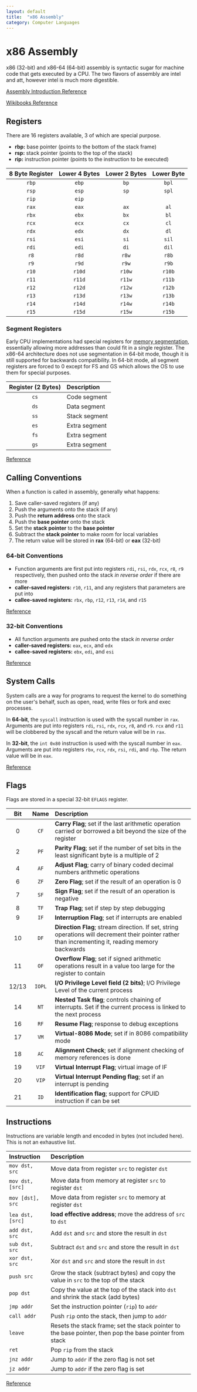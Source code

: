 ```yaml
---
layout: default
title:  "x86 Assembly"
category: Computer Languages
---
```


# x86 Assembly
x86 (32-bit) and x86-64 (64-bit) assembly is syntactic sugar for
machine code that gets executed by a CPU. The two flavors of assembly
are intel and att, however intel is much more digestible.

[Assembly Introduction Reference](https://guyinatuxedo.github.io/01-intro_assembly/assembly/index.html)

[Wikibooks Reference](https://en.wikibooks.org/wiki/X86_Assembly/X86_Architecture)

## Registers
There are 16 registers available, 3 of which are special purpose.

* **rbp:** base pointer (points to the bottom of the stack frame)
* **rsp:** stack pointer (points to the top of the stack)
* **rip:** instruction pointer (points to the instruction to be executed)

| 8 Byte Register | Lower 4 Bytes | Lower 2 Bytes | Lower Byte |
|:---------------:|:-------------:|:-------------:|:----------:|
|  `rbp`          |    `ebp`      |    `bp`       |    `bpl`   |
|  `rsp`          |    `esp`      |    `sp`       |    `spl`   |
|  `rip`          |    `eip`      |               |            |
|  `rax`          |    `eax`      |    `ax`       |    `al`    |
|  `rbx`          |    `ebx`      |    `bx`       |    `bl`    |
|  `rcx`          |    `ecx`      |    `cx`       |    `cl`    |
|  `rdx`          |    `edx`      |    `dx`       |    `dl`    |
|  `rsi`          |    `esi`      |    `si`       |    `sil`   |
|  `rdi`          |    `edi`      |    `di`       |    `dil`   |
|  `r8`           |    `r8d`      |    `r8w`      |    `r8b`   |
|  `r9`           |    `r9d`      |    `r9w`      |    `r9b`   |
|  `r10`          |    `r10d`     |    `r10w`     |    `r10b`  |
|  `r11`          |    `r11d`     |    `r11w`     |    `r11b`  |
|  `r12`          |    `r12d`     |    `r12w`     |    `r12b`  |
|  `r13`          |    `r13d`     |    `r13w`     |    `r13b`  |
|  `r14`          |    `r14d`     |    `r14w`     |    `r14b`  |
|  `r15`          |    `r15d`     |    `r15w`     |    `r15b`  |

### Segment Registers
Early CPU implementations had special registers for [memory
segmentation](https://en.wikipedia.org/wiki/Memory_segmentation),
essentially allowing more addresses than could fit in a single register.
The x86-64 architecture does not use segmentation in 64-bit mode, though
it is still supported for backwards compatibility. In 64-bit mode, all
segment registers are forced to 0 except for FS and GS which allows the
OS to use them for special purposes.

| Register (2 Bytes) | Description |
|:------------------:|:----------- |
| `cs`               | Code segment |
| `ds`               | Data segment |
| `ss`               | Stack segment |
| `es`               | Extra segment |
| `fs`               | Extra segment |
| `gs`               | Extra segment |

[Reference](https://en.wikipedia.org/wiki/X86_memory_segmentation)

## Calling Conventions
When a function is called in assembly, generally what happens:

1. Save caller-saved registers (if any)
1. Push the arguments onto the stack (if any)
1. Push the **return address** onto the stack
1. Push the **base pointer** onto the stack
1. Set the **stack pointer** to the **base pointer**
1. Subtract the **stack pointer** to make room for local variables
1. The return value will be stored in **rax** (64-bit) or **eax** (32-bit)

### 64-bit Conventions
* Function arguments are first put into registers `rdi`, `rsi`, `rdx`,
  `rcx`, `r8`, `r9` respectively, then pushed onto the stack *in reverse
  order* if there are more
* **caller-saved registers:** `r10`, `r11`, and any registers that
  parameters are put into
* **callee-saved registers:** `rbx`, `rbp`, `r12`, `r13`, `r14`, and `r15`

[Reference](https://aaronbloomfield.github.io/pdr/book/x86-64bit-ccc-chapter.pdf)

### 32-bit Conventions
* All function arguments are pushed onto the stack *in reverse order*
* **caller-saved registers:** `eax`, `ecx`, and `edx`
* **callee-saved registers:** `ebx`, `edi`, and `esi`

[Reference](https://aaronbloomfield.github.io/pdr/book/x86-32bit-ccc-chapter.pdf)

## System Calls
System calls are a way for programs to request the kernel to do something
on the user's behalf, such as open, read, write files or fork and exec
processes.

In **64-bit**, the `syscall` instruction is used with the syscall number in
`rax`. Arguments are put into registers `rdi`, `rsi`, `rdx`, `rcx`,
`r8`, and `r9`. `rcx` and `r11` will be clobbered by the syscall and
the return value will be in `rax`.

In **32-bit**, the `int 0x80` instruction is used with the syscall number
in `eax`. Arguments are put into registers `rbx`, `rcx`, `rdx`, `rsi`,
`rdi`, and `rbp`. The return value will be in `eax`.

[Reference](https://blog.packagecloud.io/eng/2016/04/05/the-definitive-guide-to-linux-system-calls/)

## Flags
Flags are stored in a special 32-bit `EFLAGS` register.

| Bit | Name | Description |
|:---:|:----:|:------------|
| 0   | `CF` | **Carry Flag**; set if the last arithmetic operation carried or borrowed a bit beyond the size of the register |
| 2   | `PF` | **Parity Flag**; set if the number of set bits in the least significant byte is a multiple of 2 |
| 4   | `AF` | **Adjust Flag**; carry of binary coded decimal numbers arithmetic operations |
| 6   | `ZF` | **Zero Flag**; set if the result of an operation is 0 |
| 7   | `SF` | **Sign Flag**; set if the result of an operation is negative |
| 8   | `TF` | **Trap Flag**; set if step by step debugging |
| 9   | `IF` | **Interruption Flag**; set if interrupts are enabled |
| 10  | `DF` | **Direction Flag**; stream direction. If set, string operations will decrement their pointer rather than incrementing it, reading memory backwards |
| 11  | `OF` | **Overflow Flag**; set if signed arithmetic operations result in a value too large for the register to contain |
| 12/13 | `IOPL` | **I/O Privilege Level field (2 bits)**; I/O Privilege Level of the current process |
| 14  | `NT` | **Nested Task flag**; controls chaining of interrupts. Set if the current process is linked to the next process |
| 16  | `RF` | **Resume Flag**; response to debug exceptions |
| 17  | `VM` | **Virtual-8086 Mode**; set if in 8086 compatibility mode |
| 18  | `AC` | **Alignment Check**; set if alignment checking of memory references is done |
| 19  | `VIF`| **Virtual Interrupt Flag**; virtual image of IF |
| 20  | `VIP`| **Virtual Interrupt Pending flag**; set if an interrupt is pending |
| 21  | `ID` | **Identification flag**; support for CPUID instruction if can be set |


## Instructions
Instructions are variable length and encoded in bytes (not included here). This is not an exhaustive list.

| Instruction | Description |
|:----------- |:----------- |
| `mov dst, src` | Move data from register `src` to register `dst` |
| `mov dst, [src]` | Move data from memory at register `src` to register `dst` |
| `mov [dst], src` | Move data from register `src` to memory at register `dst` |
| `lea dst, [src]` | **load effective address**; move the address of `src` to `dst` |
| `add dst, src` | Add `dst` and `src` and store the result in `dst` |
| `sub dst, src` | Subtract `dst` and `src` and store the result in `dst` |
| `xor dst, src` | Xor `dst` and `src` and store the result in `dst` |
| `push src` | Grow the stack (subtract bytes) and copy the value in `src` to the top of the stack |
| `pop dst` | Copy the value at the top of the stack into `dst` and shrink the stack (add bytes) |
| `jmp addr` | Set the instruction pointer (`rip`) to `addr` |
| `call addr` | Push `rip` onto the stack, then jump to `addr` |
| `leave` | Resets the stack frame; set the stack pointer to the base pointer, then pop the base pointer from stack |
| `ret` | Pop `rip` from the stack |
| `jnz addr` | Jump to `addr` if the zero flag is not set |
| `jz addr` | Jump to `addr` if the zero flag is set |

[Reference](https://en.wikipedia.org/wiki/X86_instruction_listings)
